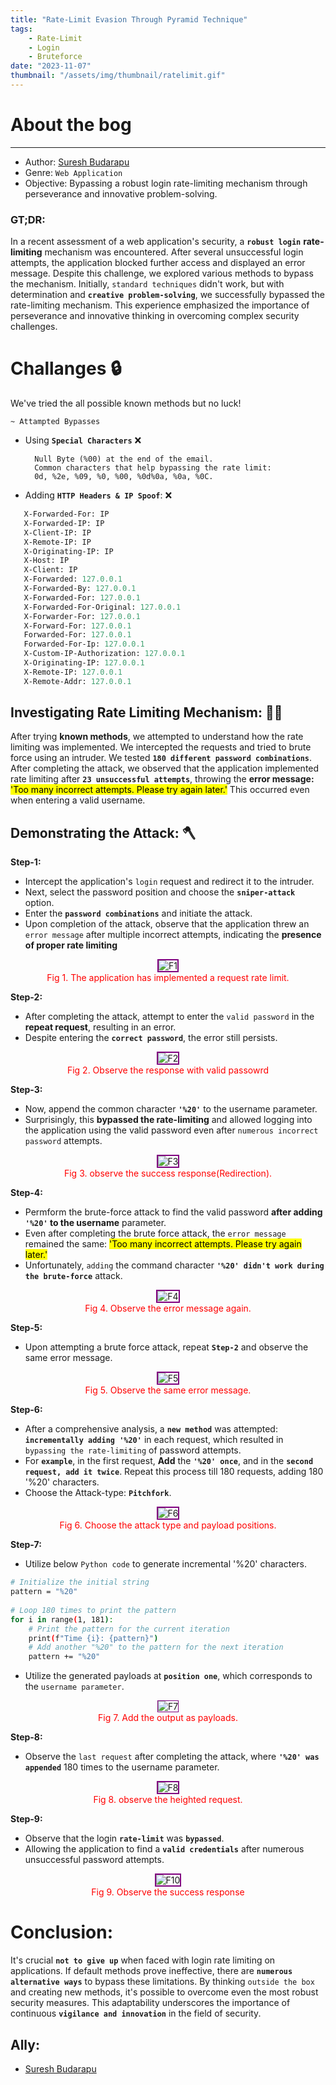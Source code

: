 ```yaml
---
title: "Rate-Limit Evasion Through Pyramid Technique"
tags:
    - Rate-Limit
    - Login
    - Bruteforce
date: "2023-11-07"
thumbnail: "/assets/img/thumbnail/ratelimit.gif"
---
```


# About the bog
---
* Author: [Suresh Budarapu](https://www.linkedin.com/in/sureshbudarapu/)
* Genre: `Web Application`
* Objective: Bypassing a robust login rate-limiting mechanism through perseverance and innovative problem-solving.

<h3 id="gtdr"> 
     <strong>GT;DR: </strong>
</h3>

In a recent assessment of a web application's security, a **`robust login`** **rate-limiting** mechanism was encountered. After several unsuccessful login attempts, the application blocked further access and displayed an error message. Despite this challenge, we explored various methods to bypass the mechanism. Initially, `standard techniques` didn't work, but with determination and **`creative problem-solving`**, we successfully bypassed the rate-limiting mechanism. This experience emphasized the importance of perseverance and innovative thinking in overcoming complex security challenges.

# Challanges 🔒
<!--#### **What is HTTP Request Smuggling?**
<mark>It's a technique for interfering with the way of website process the sequences of HTTP requests that are received from one or more users.</mark>-->
We've tried the all possible known methods but no luck!

 ```
 ~ Attampted Bypasses
 ```

+ Using **`Special Characters`** ❌

  ``` text
    Null Byte (%00) at the end of the email.
    Common characters that help bypassing the rate limit: 
    0d, %2e, %09, %0, %00, %0d%0a, %0a, %0C.
  ```

+ Adding **`HTTP Headers & IP Spoof`**: ❌
 ```sass
    X-Forwarded-For: IP
    X-Forwarded-IP: IP
    X-Client-IP: IP
    X-Remote-IP: IP
    X-Originating-IP: IP
    X-Host: IP
    X-Client: IP
    X-Forwarded: 127.0.0.1
    X-Forwarded-By: 127.0.0.1
    X-Forwarded-For: 127.0.0.1
    X-Forwarded-For-Original: 127.0.0.1
    X-Forwarder-For: 127.0.0.1
    X-Forward-For: 127.0.0.1
    Forwarded-For: 127.0.0.1
    Forwarded-For-Ip: 127.0.0.1
    X-Custom-IP-Authorization: 127.0.0.1
    X-Originating-IP: 127.0.0.1
    X-Remote-IP: 127.0.0.1
    X-Remote-Addr: 127.0.0.1
  ```

## Investigating Rate Limiting Mechanism: 🕵️‍♂️

After trying **known methods**, we attempted to understand how the rate limiting was implemented. We intercepted the requests and tried to brute force using an intruder. We tested **`180 different password combinations`**. After completing the attack, we 	observed that the application implemented rate limiting after **`23 unsuccessful attempts`**, throwing the **error message:** 	<mark>'Too many incorrect attempts. Please try again later.'</mark> This occurred even when entering a valid username.

## Demonstrating the Attack: 🪓

**Step-1:**
 * Intercept the application's `login` request and redirect it to the intruder. 
 * Next, select the password position and choose the **`sniper-attack`** option. 
 * Enter the **`password combinations`** and initiate the attack.
 *  Upon completion of the attack, observe that the application threw an `error message` after multiple incorrect attempts, indicating the **presence of proper rate limiting**

<figure  style="text-align: center;">
<img src="/assets/blogs/RateLimit/Technique-1/1.png" alt="F1" style="border:2px solid purple">
<figcaption style="color: red;">Fig 1. The application has implemented a request rate limit.</figcaption>
</figure>

**Step-2:**
* After completing the attack, attempt to enter the `valid password` in the **repeat request**, resulting in an error.
* Despite entering the **`correct password`**, the error still persists.

<figure  style="text-align: center;">
<img src="/assets/blogs/RateLimit/Technique-1/2.png" alt="F2" style="border:2px solid purple">
<figcaption style="color: red;">Fig 2. Observe the response with valid passowrd</figcaption>
</figure>

**Step-3:**
* Now, append the common character **`'%20'`** to the username parameter.
* Surprisingly, this **bypassed the rate-limiting** and allowed logging into the application using the valid password even after `numerous incorrect password` attempts.

<figure  style="text-align: center;">
<img src="/assets/blogs/RateLimit/Technique-1/3.png" alt="F3" style="border:2px solid purple">
<figcaption style="color: red;">Fig 3. observe the success response(Redirection).</figcaption>
</figure>

**Step-4:**
* Permform the brute-force attack to find the valid password **after adding `'%20'` to the username** parameter.
* Even after completing the brute force attack, the `error message` remained the same: <mark>'Too many incorrect attempts. Please try again later.'</mark>
* Unfortunately, `adding` the command character **`'%20' didn't work during the brute-force`** attack.

<figure  style="text-align: center;">
<img src="/assets/blogs/RateLimit/Technique-1/4.png" alt="F4" style="border:2px solid purple">
<figcaption style="color: red;">Fig 4. Observe the error message again.</figcaption>
</figure>

**Step-5:**
* Upon attempting a brute force attack, repeat **`Step-2`** and observe the same error message.

<figure  style="text-align: center;">
<img src="/assets/blogs/RateLimit/Technique-1/5.png" alt="F5" style="border:2px solid purple">
<figcaption style="color: red;">Fig 5. Observe the same error message.</figcaption>
</figure>

**Step-6:**
* After a comprehensive analysis, a **`new method`** was attempted: **`incrementally adding '%20'`** in each request, which resulted in `bypassing the rate-limiting` of password attempts.
* For **`example`**, in the first request, **Add** the **`'%20' once`**, and in the **`second request, add it twice`**. Repeat this process till 180 requests, adding 180 '%20' characters.
* Choose the Attack-type: **`Pitchfork`**.

<figure  style="text-align: center;">
<img src="/assets/blogs/RateLimit/Technique-1/6.png" alt="F6" style="border:2px solid purple">
<figcaption style="color: red;">Fig 6. Choose the attack type and payload positions.</figcaption>
</figure>

**Step-7:**
* Utilize below `Python code` to generate incremental '%20' characters.

```bash
# Initialize the initial string
pattern = "%20"
 
# Loop 180 times to print the pattern
for i in range(1, 181):
    # Print the pattern for the current iteration
    print(f"Time {i}: {pattern}")
    # Add another "%20" to the pattern for the next iteration
    pattern += "%20"
```

* Utilize the generated payloads at **`position one`**, which corresponds to the `username parameter`.

<figure  style="text-align: center;">
<img src="/assets/blogs/RateLimit/Technique-1/7.png" alt="F7" style="border:1px solid purple">
<figcaption style="color: red;">Fig 7. Add the output as payloads.</figcaption>
</figure>

**Step-8:**
* Observe the `last request` after completing the attack, where **`'%20' was appended`** 180 times to the username parameter.

<figure  style="text-align: center;">
<img src="/assets/blogs/RateLimit/Technique-1/8.png" alt="F8" style="border:2px solid purple">
<figcaption style="color: red;">Fig 8. observe the  heighted request.</figcaption>
</figure>

**Step-9:**
* Observe that the login **`rate-limit`** was **`bypassed`**.
* Allowing the application to find a **`valid credentials`** after numerous unsuccessful password attempts.

<figure  style="text-align: center;">
<img src="/assets/blogs/RateLimit/Technique-1/9.png" alt="F10" style="border:2px solid purple">
<figcaption style="color: red;">Fig 9. Observe the success response</figcaption>
</figure>

# Conclusion:

It's crucial **`not to give up`** when faced with login rate limiting on applications. If default methods prove ineffective, there are **`numerous alternative ways`** to bypass these limitations. By thinking `outside the box` and creating new methods, it's possible to overcome even the most robust security measures. This adaptability underscores the importance of continuous **`vigilance and innovation`** in the field of security.

## Ally:

+ [Suresh Budarapu](https://www.linkedin.com/in/suresh-budarapu-74b5463b/)